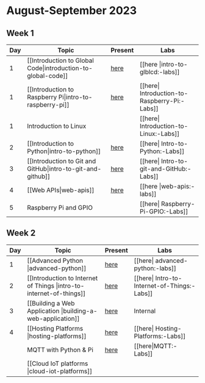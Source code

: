 # August-September 2023

## Week 1
| Day | Topic | Present | Labs |
|-----|-------|---------|------|
|  1  | [[Introduction to Global Code\|introduction-to-global-code]] | [here](https://aisha-glblcd.github.io/material/intro-to-global-code) | [[here \|intro-to-glblcd:-labs]] |
|  1  | [[Introduction to Raspberry Pi\|intro-to-raspberry-pi]] | [here](https://aisha-glblcd.github.io/material/intro-to-raspberry-pi) | [[here\| Introduction-to-Raspberry-Pi:-Labs]] |
|  1  | Introduction to Linux | | [[here\| Introduction-to-Linux:-Labs]] |
|  2  | [[Introduction to Python\|intro-to-python]] | [here](https://aisha-glblcd.github.io/material/python-what-is-python) | [[here\| Intro-to-Python:-Labs]] | 
|  3  | [[Introduction to Git and GitHub\|intro-to-git-and-github]] | [here](https://aisha-glblcd.github.io/material/intro-to-git-and-github) | [[here\| Intro-to-git-and-GitHub:-Labs]] |
|  4  | [[Web APIs\|web-apis]] | [here](https://aisha-glblcd.github.io/material/web-apis) | [[here \|web-apis:-labs]] | 
|  5  | Raspberry Pi and GPIO | | [[here\| Raspberry-Pi-GPIO:-Labs]] |

## Week 2
| Day | Topic | Present | Labs |
|-----|-------|---------|------|
|  1  | [[Advanced Python \|advanced-python]] | [here](https://aisha-glblcd.github.io/material/advanced-python) | [[here\| advanced-python:-labs]] |
|  2  | [[Introduction to Internet of Things \|intro-to-internet-of-things]] | [here](https://aisha-glblcd.github.io/material/intro-to-internet-of-things) | [[here\| Intro-to-Internet-of-Things:-Labs]] |
|  3  | [[Building a Web Application \|building-a-web-application]] | [here](https://aisha-glblcd.github.io/material/building-web-applications) | Internal |
|  4  | [[Hosting Platforms \|hosting-platforms]] | [here](https://aisha-glblcd.github.io/material/hosting-platforms) | [[here\| Hosting-Platforms:-Labs]] |
|| MQTT with Python & Pi | [here](https://aisha-glblcd.github.io/material/intro-to-mqtt) |[[here\|MQTT:-Labs]] |
|| [[Cloud IoT platforms \|cloud-iot-platforms]] ||